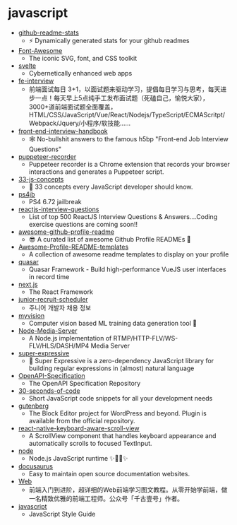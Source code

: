# javascript
- [github-readme-stats](https://github.com/anuraghazra/github-readme-stats)
  - ⚡ Dynamically generated stats for your github readmes
- [Font-Awesome](https://github.com/FortAwesome/Font-Awesome)
  - The iconic SVG, font, and CSS toolkit
- [svelte](https://github.com/sveltejs/svelte)
  - Cybernetically enhanced web apps
- [fe-interview](https://github.com/haizlin/fe-interview)
  - 前端面试每日 3+1，以面试题来驱动学习，提倡每日学习与思考，每天进步一点！每天早上5点纯手工发布面试题（死磕自己，愉悦大家），3000+道前端面试题全面覆盖，HTML/CSS/JavaScript/Vue/React/Nodejs/TypeScript/ECMAScritpt/Webpack/Jquery/小程序/软技能……
- [front-end-interview-handbook](https://github.com/yangshun/front-end-interview-handbook)
  - 🕸 No-bullshit answers to the famous h5bp "Front-end Job Interview Questions"
- [puppeteer-recorder](https://github.com/checkly/puppeteer-recorder)
  - Puppeteer recorder is a Chrome extension that records your browser interactions and generates a Puppeteer script.
- [33-js-concepts](https://github.com/leonardomso/33-js-concepts)
  - 📜 33 concepts every JavaScript developer should know.
- [ps4jb](https://github.com/sleirsgoevy/ps4jb)
  - PS4 6.72 jailbreak
- [reactjs-interview-questions](https://github.com/sudheerj/reactjs-interview-questions)
  - List of top 500 ReactJS Interview Questions & Answers....Coding exercise questions are coming soon!!
- [awesome-github-profile-readme](https://github.com/abhisheknaiidu/awesome-github-profile-readme)
  - 😎 A curated list of awesome Github Profile READMEs 📝
- [Awesome-Profile-README-templates](https://github.com/kautukkundan/Awesome-Profile-README-templates)
  - A collection of awesome readme templates to display on your profile
- [quasar](https://github.com/quasarframework/quasar)
  - Quasar Framework - Build high-performance VueJS user interfaces in record time
- [next.js](https://github.com/vercel/next.js)
  - The React Framework
- [junior-recruit-scheduler](https://github.com/jojoldu/junior-recruit-scheduler)
  - 주니어 개발자 채용 정보
- [myvision](https://github.com/OvidijusParsiunas/myvision)
  - Computer vision based ML training data generation tool 🚀
- [Node-Media-Server](https://github.com/illuspas/Node-Media-Server)
  - A Node.js implementation of RTMP/HTTP-FLV/WS-FLV/HLS/DASH/MP4 Media Server
- [super-expressive](https://github.com/francisrstokes/super-expressive)
  - 🦜 Super Expressive is a zero-dependency JavaScript library for building regular expressions in (almost) natural language
- [OpenAPI-Specification](https://github.com/OAI/OpenAPI-Specification)
  - The OpenAPI Specification Repository
- [30-seconds-of-code](https://github.com/30-seconds/30-seconds-of-code)
  - Short JavaScript code snippets for all your development needs
- [gutenberg](https://github.com/WordPress/gutenberg)
  - The Block Editor project for WordPress and beyond. Plugin is available from the official repository.
- [react-native-keyboard-aware-scroll-view](https://github.com/APSL/react-native-keyboard-aware-scroll-view)
  - A ScrollView component that handles keyboard appearance and automatically scrolls to focused TextInput.
- [node](https://github.com/nodejs/node)
  - Node.js JavaScript runtime ✨🐢🚀✨
- [docusaurus](https://github.com/facebook/docusaurus)
  - Easy to maintain open source documentation websites.
- [Web](https://github.com/qianguyihao/Web)
  - 前端入门到进阶，超详细的Web前端学习图文教程。从零开始学前端，做一名精致优雅的前端工程师。公众号「千古壹号」作者。
- [javascript](https://github.com/airbnb/javascript)
  - JavaScript Style Guide
